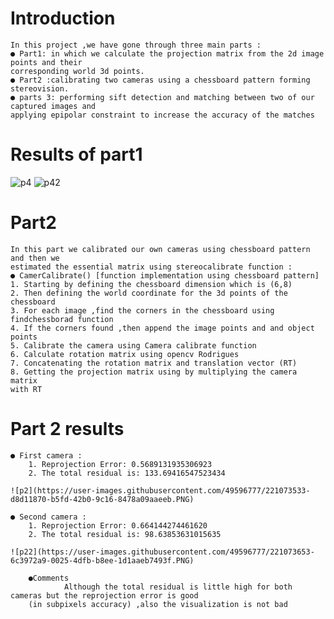 # Introduction
	In this project ,we have gone through three main parts :
	● Part1: in which we calculate the projection matrix from the 2d image points and their
	corresponding world 3d points.
	● Part2 :calibrating two cameras using a chessboard pattern forming stereovision.
	● parts 3: performing sift detection and matching between two of our captured images and
	applying epipolar constraint to increase the accuracy of the matches
	
# Results of part1
![p4](https://user-images.githubusercontent.com/49596777/221073306-0cfbfcb0-b950-46c3-8ac6-5379344975fd.PNG)
![p42](https://user-images.githubusercontent.com/49596777/221073310-368f6788-93a1-4396-80f4-b06011f5f72d.PNG)


# Part2
	In this part we calibrated our own cameras using chessboard pattern and then we
	estimated the essential matrix using stereocalibrate function :
	● CamerCalibrate() [function implementation using chessboard pattern]
	1. Starting by defining the chessboard dimension which is (6,8)
	2. Then defining the world coordinate for the 3d points of the chessboard
	3. For each image ,find the corners in the chessboard using
	findchessborad function
	4. If the corners found ,then append the image points and and object
	points
	5. Calibrate the camera using Camera calibrate function
	6. Calculate rotation matrix using opencv Rodrigues
	7. Concatenating the rotation matrix and translation vector (RT)
	8. Getting the projection matrix using by multiplying the camera matrix
	with RT
	
# Part 2 results
	● First camera :
		1. Reprojection Error: 0.5689131935306923
		2. The total residual is: 133.69416547523434
		
	![p2](https://user-images.githubusercontent.com/49596777/221073533-d8d11870-b5fd-42b0-9c16-8478a09aaeeb.PNG)
	
	● Second camera :
		1. Reprojection Error: 0.664144274461620
		2. The total residual is: 98.63853631015635
	
	![p22](https://user-images.githubusercontent.com/49596777/221073653-6c3972a9-0025-4dfb-b8ee-1d1aaeb7493f.PNG)
	
        ●Comments 
                Although the total residual is little high for both cameras but the reprojection error is good
		(in subpixels accuracy) ,also the visualization is not bad
       
	
	
	
